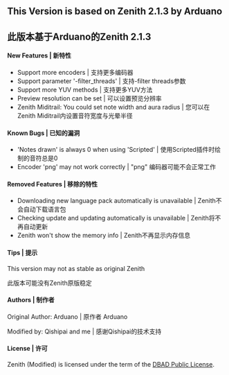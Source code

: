 ## This Version is based on Zenith 2.1.3 by Arduano

## 此版本基于Arduano的Zenith 2.1.3

#### New Features | 新特性

- Support more encoders | 支持更多编码器
- Support parameter '-filter_threads' | 支持-filter threads参数
- Support more YUV methods | 支持更多YUV方法  
- Preview resolution can be set | 可以设置预览分辨率
- Zenith Miditrail: You could set note width and aura radius | 您可以在Zenith Miditrail内设置音符宽度与光晕半径

#### Known Bugs | 已知的漏洞

- 'Notes drawn' is always 0 when using 'Scripted' | 使用Scripted插件时绘制的音符总是0
- Encoder 'png' may not work correctly | "png" 编码器可能不会正常工作

#### Removed Features | 移除的特性

- Downloading new language pack automatically is unavailable | Zenith不会自动下载语言包
- Checking update and updating automatically is unavailable | Zenith将不再自动更新
- Zenith won't show the memory info | Zenith不再显示内存信息

#### Tips | 提示

This version may not as stable as original Zenith

此版本可能没有Zenith原版稳定

#### Authors | 制作者

Original Author: Arduano | 原作者 Arduano

Modified by: Qishipai and me | 感谢Qishipai的技术支持

#### License | 许可

Zenith (Modified) is licensed under the term of the <a href="https://github.com/arduano/Zenith-MIDI/blob/master/LICENSE">DBAD Public License</a>.

